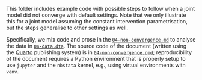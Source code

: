 This folder includes example code with possible steps to follow when a joint model did not converge with default settings.
Note that we only illustrate this for a joint model assuming the constant intervention parametrisation, but the steps generalise to other settings as well.

Specifically, we mix code and prose in the [`04-non-convergence.md`](04-non-convergence.md) to analyse the data in [`04-data.dta`](04-data.dta).
The source code of the document (written using the [Quarto](https://quarto.org) publishing system) is in [`04-non-convergence.qmd`](04-non-convergence.qmd); reproducibility of the document requires a Python environment that is properly setup to use `jupyter` and the `nbstata` kernel, e.g., using virtual environments with `venv`.
